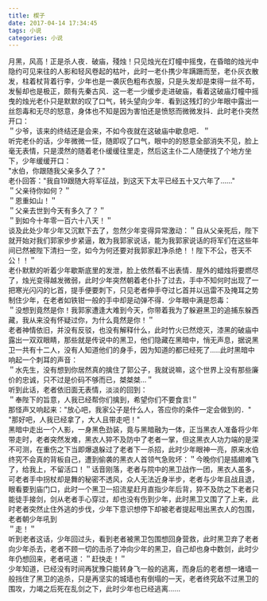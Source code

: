 ```yaml
---
title: 楔子
date: 2017-04-14 17:34:45
tags: 小说
categories: 小说
---
```

月黑，风高！正是杀人夜．破庙，殘烛！只见烛光在灯幢中摇曳，在昏暗的烛光中隐约可见来往的人影和轻风卷起的枯叶，此时一老仆携少年蹒跚而至，老仆灰衣散发，柱着杖背着行李，少年也是一袭灰色粗布衣服，只是头发却是束得一丝不苟，发髻却也是极正，颇有先秦古风．这一老一少缓步走进破庙，看着这破庙灯幢中摇曳的烛光老仆只是默默的叹了口气，转头望向少年．看到这残灯的少年眼中露出一丝怨毒和无尽的怒意，身体也不知是因为害怕还是愤怒而微微发抖．此时老仆突然开口：  
＂少爷，该来的终结还是会来，不如今夜就在这破庙中歇息吧．＂  
听完老仆的话，少年微微一怔，随即叹了口气，眼中的的怒意全部消失不见，脸上毫无表情，只是漠然的随着老仆缓缓往里走，然后这主仆二人随便找了个地方坐下，少年缓缓开口：  
"水伯，你跟随我父亲多久了？"  
老仆回答："我自19跟随大将军征战，到这天下太平已经五十又六年了......"  
＂父亲待你如何？＂  
＂恩重如山！＂  
＂父亲去世到今天有多久了？＂  
＂到如今十年零一百六十八天！＂    
谈及此处少年少年又沉默下去了，忽然少年变得异常激动：＂自从父亲死后，陛下就开始对我们郭家步步紧逼，敢为我郭家说话，能为我郭家说话的将军们在这些年间已然被陛下清扫一空，如今为何还要对我郭家赶净杀绝！！陛下不公，苍天不公！！＂  
老仆默默的听着少年歇斯底里的发泄，脸上依然看不出表情．屋外的蜡烛将要燃尽了，烛光变得越发微弱，此时少年突然朝着老仆扑了过去，手中不知何时出现了一把寒光闪闪的匕首，提手便要刺下，只见老者伸手夺过匕首并以迅雷不及掩耳之势制住少年，在老者如铁钳一般的手中却是动弹不得．少年眼中满是怨毒：  
＂没想到竟然是你！我郭家遭逢大难到今天，你带着我为了躲避黑卫的追捕东躲西藏，我从来没有怀疑过你，为什么竟然是你！＂  
老者神情依旧，并没有反驳，也没有解释什么，此时竹火已然熄灭，漆黑的破庙中露出一双双眼睛，那些就是传说中的黑卫，他们隐藏在黑暗中，悄无声息，据说黑卫一共有十二人，没有人知道他们的身手，因为知道的都已经死了.....此时黑暗中响起一个刺耳的声音：  
＂水先生，没有想到你居然真的擒住了郭公子，我就说嘛，这个世界上没有那些廉价的忠诚，只不过是价码不够而已，桀桀桀...＂  
听到此话，老者依旧面无表情，淡淡的回到：  
＂奉陛下的旨意，人我已经帮你们擒到，希望你们不要食言!＂  
那怪声又响起来："放心吧，我家公子是什么人，答应你的条件一定会做到的．"  
"那好吧，人我已经拿了，大人且带走吧！"  
黑暗中走出一个人影，一身黑色劲装，竟与黑暗融为一体，正当黑衣人准备将少年带走时，老者突然发难，黑衣人猝不及防中了老者一掌，但这黑衣人功力端的是深不可测，在重伤之下当即爆退躲过了老者下一杀招，此时少年眼神一亮，原来水伯终究不会真的背板自己，遭到偷袭的黑衣人首领气急败坏：＂今晚你们是插翅难飞了，给我上，不留活口！＂话音刚落，老者与院中的黑卫战作一团，黑衣人虽多，可老者手中拐杖却是舞的秘密不透风，众人无法近身半步，老者与少年且战且退，眼看要到庙门口，此时一个黑卫一招流星赶月直指少年后背，猝不及防之下老者只能徒手接剑，剑从老者手心穿过，却也没有伤到少年，此时黑卫又围了了上来，此时老者突然止住外逃的步伐，少年下意识想停下却被老者提起甩出黑衣人的包围，老者朝少年吼到  
＂走！＂  
听到老者这话，少年回过头，看到老者被黑卫包围想回身营救，此时黑卫弃了老者向少年杀去，老者不顾一切的击杀了冲向少年的黑卫，自己却也身中数剑，此时少年仍想回来，老者吼道：＂赶快走！＂  
少年知道，已经没有时间再犹豫只能转身飞一般的逃离，而身后的老者想一堵墙一般挡住了黑卫的追杀，只是再坚实的城墙也有倒塌的一天，老者终究敌不过黑卫的围攻，力竭之后死在乱剑之下，此时少年也已经逃离......
